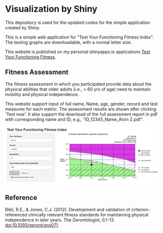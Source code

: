 # Visualization by Shiny 

This depository is used for the updated codes for the simple application created by Shiny.

This is a simple web application for "Test Your Functioning Fitness Index". The testing graphs are downloadable, with a normal letter size.

This website is published on my personal shinyapps.io applications [Test Your Functioning Fitness](https://statscomputing.shinyapps.io/Visualization_result/).

## Fitness Assessment

The fitness assessment in which you participated provide data about the physical abilities
that older adults (i.e., > 60 yrs of age) need to maintain mobility and physical independence.

This website support input of full name, Name, age, gender, record and test measures for each metric. The assessment results are shown after clicking 'Test now'. It also support the download of the full assessment report in pdf with corresponding name and ID, e.g.,   "ID_12345_Name_Alvin Z.pdf".

![Website Screenshot](./website.png)

## Reference
Rikli, R.E., & Jones, C.J. (2012). Development and validation of criterion-referenced clinically relevant fitness standards for maintaining physical independence in later years. The Gerontologist, 0,1-13. [doi:10.1093/geront/gns071](https://academic.oup.com/gerontologist/article-abstract/53/2/255/560735?redirectedFrom=fulltext&login=false).
